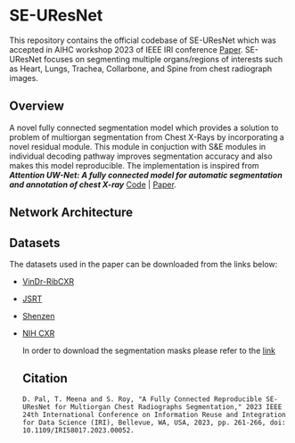 # SE-UResNet
This repository contains the official codebase of SE-UResNet which was accepted in AIHC workshop 2023 of IEEE IRI conference [Paper](https://www.computer.org/csdl/proceedings-article/iri/2023/345800a261/1Q259zGjbH2). SE-UResNet focuses on segmenting multiple organs/regions of interests such as Heart, Lungs, Trachea, Collarbone, and Spine from chest radiograph images.

## Overview
A novel fully connected segmentation model which provides a solution to problem of multiorgan segmentation from Chest X-Rays by incorporating a novel residual module. This module in conjuction with S&E modules in individual decoding pathway improves segmentation accuracy and also makes this model reproducible. The implementation is inspired from ***Attention UW-Net: A fully connected model for automatic segmentation and annotation of chest X-ray***  [Code](https://github.com/Dynamo13/Attention_UWNet) | [Paper]( https://www.sciencedirect.com/science/article/abs/pii/S0010482522007910).

## Network Architecture
## Datasets
The datasets used in the paper can be downloaded from the links below:
- [VinDr-RibCXR](https://vindr.ai/datasets/ribcxr)
- [JSRT](http://db.jsrt.or.jp/eng.php)
- [Shenzen](https://www.kaggle.com/datasets/yoctoman/shcxr-lung-mask)
- [NIH CXR](https://www.kaggle.com/datasets/nih-chest-xrays/data)

  In order to download the segmentation masks please refer to the [link]()

  ## Citation
  ```
  D. Pal, T. Meena and S. Roy, "A Fully Connected Reproducible SE-UResNet for Multiorgan Chest Radiographs Segmentation," 2023 IEEE 24th International Conference on Information Reuse and Integration for Data Science (IRI), Bellevue, WA, USA, 2023, pp. 261-266, doi:     
  10.1109/IRI58017.2023.00052.
  ```
